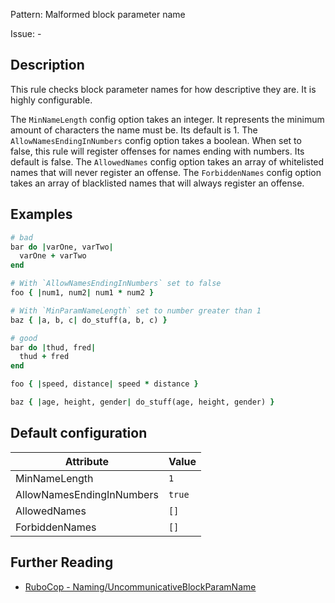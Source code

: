 Pattern: Malformed block parameter name

Issue: -

## Description

This rule checks block parameter names for how descriptive they
are. It is highly configurable.

The `MinNameLength` config option takes an integer. It represents
the minimum amount of characters the name must be. Its default is 1.
The `AllowNamesEndingInNumbers` config option takes a boolean. When
set to false, this rule will register offenses for names ending with
numbers. Its default is false. The `AllowedNames` config option
takes an array of whitelisted names that will never register an
offense. The `ForbiddenNames` config option takes an array of
blacklisted names that will always register an offense.

## Examples

```ruby
# bad
bar do |varOne, varTwo|
  varOne + varTwo
end

# With `AllowNamesEndingInNumbers` set to false
foo { |num1, num2| num1 * num2 }

# With `MinParamNameLength` set to number greater than 1
baz { |a, b, c| do_stuff(a, b, c) }

# good
bar do |thud, fred|
  thud + fred
end

foo { |speed, distance| speed * distance }

baz { |age, height, gender| do_stuff(age, height, gender) }
```

## Default configuration

Attribute | Value
--- | ---
MinNameLength | `1`
AllowNamesEndingInNumbers | `true`
AllowedNames | `[]`
ForbiddenNames | `[]`

## Further Reading

* [RuboCop - Naming/UncommunicativeBlockParamName](https://rubocop.readthedocs.io/en/latest/cops_naming/#naminguncommunicativeblockparamname)
